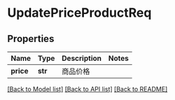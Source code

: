 # UpdatePriceProductReq

## Properties
Name | Type | Description | Notes
------------ | ------------- | ------------- | -------------
**price** | **str** |  商品价格 | 

[[Back to Model list]](../README.md#documentation-for-models) [[Back to API list]](../README.md#documentation-for-api-endpoints) [[Back to README]](../README.md)

